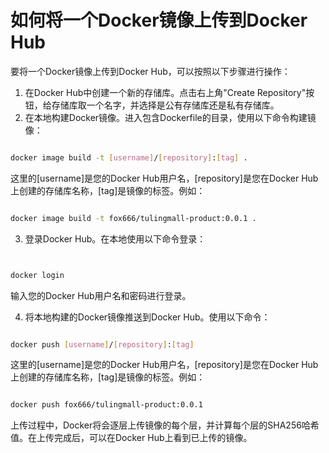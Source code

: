 # 如何将一个Docker镜像上传到Docker Hub

要将一个Docker镜像上传到Docker Hub，可以按照以下步骤进行操作：

1. 在Docker Hub中创建一个新的存储库。点击右上角"Create Repository"按钮，给存储库取一个名字，并选择是公有存储库还是私有存储库。
2. 在本地构建Docker镜像。进入包含Dockerfile的目录，使用以下命令构建镜像：

```bash

docker image build -t [username]/[repository]:[tag] .
```

这里的[username]是您的Docker Hub用户名，[repository]是您在Docker Hub上创建的存储库名称，[tag]是镜像的标签。例如：

```bash

docker image build -t fox666/tulingmall-product:0.0.1 .
```

3. 登录Docker Hub。在本地使用以下命令登录：

```bash


docker login
```

输入您的Docker Hub用户名和密码进行登录。

4. 将本地构建的Docker镜像推送到Docker Hub。使用以下命令：

```bash

docker push [username]/[repository]:[tag]
```

这里的[username]是您的Docker Hub用户名，[repository]是您在Docker Hub上创建的存储库名称，[tag]是镜像的标签。例如：

```bash

docker push fox666/tulingmall-product:0.0.1
```

上传过程中，Docker将会逐层上传镜像的每个层，并计算每个层的SHA256哈希值。在上传完成后，可以在Docker Hub上看到已上传的镜像。
